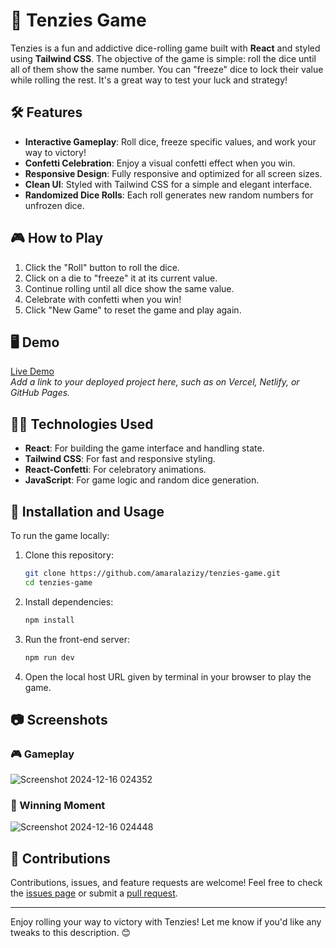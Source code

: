 # 🎲 Tenzies Game

Tenzies is a fun and addictive dice-rolling game built with **React** and styled using **Tailwind CSS**. The objective of the game is simple: roll the dice until all of them show the same number. You can "freeze" dice to lock their value while rolling the rest. It's a great way to test your luck and strategy!

## 🛠 Features

- **Interactive Gameplay**: Roll dice, freeze specific values, and work your way to victory!
- **Confetti Celebration**: Enjoy a visual confetti effect when you win.
- **Responsive Design**: Fully responsive and optimized for all screen sizes.
- **Clean UI**: Styled with Tailwind CSS for a simple and elegant interface.
- **Randomized Dice Rolls**: Each roll generates new random numbers for unfrozen dice.

## 🎮 How to Play

1. Click the "Roll" button to roll the dice.
2. Click on a die to "freeze" it at its current value.
3. Continue rolling until all dice show the same value.
4. Celebrate with confetti when you win!
5. Click "New Game" to reset the game and play again.

## 🖥 Demo

[Live Demo](#)  
*Add a link to your deployed project here, such as on Vercel, Netlify, or GitHub Pages.*

## 🧑‍💻 Technologies Used

- **React**: For building the game interface and handling state.
- **Tailwind CSS**: For fast and responsive styling.
- **React-Confetti**: For celebratory animations.
- **JavaScript**: For game logic and random dice generation.

## 🚀 Installation and Usage

To run the game locally:

1. Clone this repository:
   ```bash
   git clone https://github.com/amaralazizy/tenzies-game.git
   cd tenzies-game
   ```

2. Install dependencies:
   ```bash
   npm install
   ```

3. Run the front-end server:
   ```bash
   npm run dev
   ```

4. Open the local host URL given by terminal in your browser to play the game.

## 📷 Screenshots

### 🎮 Gameplay 
![Screenshot 2024-12-16 024352](https://github.com/user-attachments/assets/21211067-ba55-42d6-8cca-4d292c3519da)


### 🎉 Winning Moment
![Screenshot 2024-12-16 024448](https://github.com/user-attachments/assets/94843c04-61d6-4c80-a0d8-c15da631d5d6)


## 🤝 Contributions

Contributions, issues, and feature requests are welcome! Feel free to check the [issues page](https://github.com/amaralazizy/tenzies-game/issues) or submit a [pull request](https://github.com/amaralazizy/tenzies-game/pulls).

---

Enjoy rolling your way to victory with Tenzies! Let me know if you'd like any tweaks to this description. 😊
